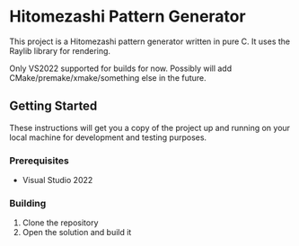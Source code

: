 # Hitomezashi Pattern Generator

This project is a Hitomezashi pattern generator written in pure C. It uses the Raylib library for rendering.

Only VS2022 supported for builds for now. Possibly will add CMake/premake/xmake/something else in the future.

## Getting Started

These instructions will get you a copy of the project up and running on your local machine for development and testing purposes.

### Prerequisites

- Visual Studio 2022

### Building

1. Clone the repository
2. Open the solution and build it